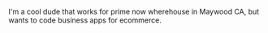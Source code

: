 I'm a cool dude that works for prime now wherehouse in Maywood CA, but wants to code business apps for ecommerce.
